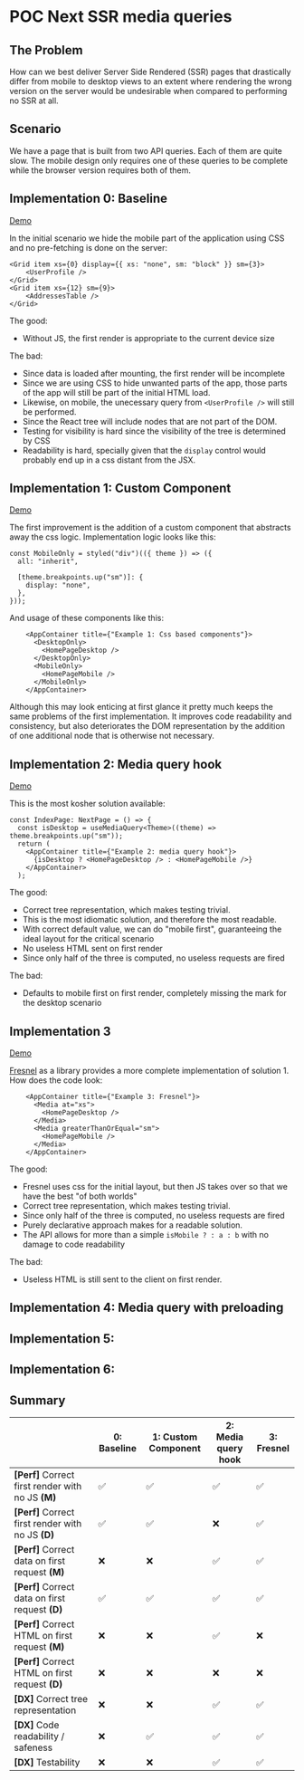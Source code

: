 # POC Next SSR media queries

## The Problem

How can we best deliver Server Side Rendered (SSR) pages that drastically differ 
from mobile to desktop views to an extent where rendering the wrong version on 
the server would be undesirable when compared to performing no SSR at all.

## Scenario

We have a page that is built from two API queries. Each of them are quite slow.
The mobile design only requires one of these queries to be complete while the 
browser version requires both of them.


## Implementation 0: Baseline

[Demo](https://nest-ssr-media-queries-4ivkwwyrp-puposdc.vercel.app/example-0)

In the initial scenario we hide the mobile part of the application using CSS
and no pre-fetching is done on the server:

```tsx
<Grid item xs={0} display={{ xs: "none", sm: "block" }} sm={3}>
    <UserProfile />
</Grid>
<Grid item xs={12} sm={9}>
    <AddressesTable />
</Grid>
```

The good:

- Without JS, the first render is appropriate to the current device size 

The bad:

- Since data is loaded after mounting, the first render will be incomplete
- Since we are using CSS to hide unwanted parts of the app, those parts of the
  app will still be part of the initial HTML load. 
- Likewise, on mobile, the unecessary query from `<UserProfile />` will still be
  performed.
- Since the React tree will include nodes that are not part of the DOM.
- Testing for visibility is hard since the visibility of the tree is determined by CSS
- Readability is hard, specially given that the `display` control would probably end up 
  in a css distant from the JSX.


## Implementation 1: Custom Component

[Demo](https://nest-ssr-media-queries-4ivkwwyrp-puposdc.vercel.app/example-1)

The first improvement is the addition of a custom component that abstracts away
the css logic. Implementation logic looks like this:

```tsx
const MobileOnly = styled("div")(({ theme }) => ({
  all: "inherit",

  [theme.breakpoints.up("sm")]: {
    display: "none",
  },
}));
```

And usage of these components like this:

```tsx
    <AppContainer title={"Example 1: Css based components"}>
      <DesktopOnly>
        <HomePageDesktop />
      </DesktopOnly>
      <MobileOnly>
        <HomePageMobile />
      </MobileOnly>
    </AppContainer>
```

Although this may look enticing at first glance it pretty much keeps the same 
problems of the first implementation. It improves code readability and consistency, 
but also deteriorates the DOM representation by the addition of one additional node
that is otherwise not necessary. 

## Implementation 2: Media query hook

[Demo](https://nest-ssr-media-queries-4ivkwwyrp-puposdc.vercel.app/example-2)

This is the most kosher solution available:

```tsx
const IndexPage: NextPage = () => {
  const isDesktop = useMediaQuery<Theme>((theme) => theme.breakpoints.up("sm"));
  return (
    <AppContainer title={"Example 2: media query hook"}>
      {isDesktop ? <HomePageDesktop /> : <HomePageMobile />}
    </AppContainer>
  );
```


The good:

- Correct tree representation, which makes testing trivial.
- This is the most idiomatic solution, and therefore the most readable.
- With correct default value, we can do "mobile first", guaranteeing the ideal layout
  for the critical scenario
- No useless HTML sent on first render
- Since only half of the three is computed, no useless requests are fired

The bad:

- Defaults to mobile first on first render, completely missing the mark for the desktop
  scenario

## Implementation 3

[Demo](https://nest-ssr-media-queries-4ivkwwyrp-puposdc.vercel.app/example-3)

[Fresnel](https://github.com/artsy/fresnel) as a library provides a more complete 
implementation of solution 1. How does the code look:

```tsx
    <AppContainer title={"Example 3: Fresnel"}>
      <Media at="xs">
        <HomePageDesktop />
      </Media>
      <Media greaterThanOrEqual="sm">
        <HomePageMobile />
      </Media>
    </AppContainer>
```

The good:

- Fresnel uses css for the initial layout, but then JS takes over so that we have 
  the best "of both worlds"
- Correct tree representation, which makes testing trivial. 
- Since only half of the three is computed, no useless requests are fired
- Purely declarative approach makes for a readable solution.
- The API allows for more than a simple `isMobile ? : a : b` with no damage
  to code readability

The bad:

- Useless HTML is still sent to the client on first render.


## Implementation 4: Media query with preloading

## Implementation 5: 

## Implementation 6: 


## Summary

|                                                    | 0: Baseline        | 1: Custom Component | 2: Media query hook | 3: Fresnel          |
|----------------------------------------------------|--------------------|---------------------|---------------------|---------------------|
| **[Perf]** Correct first render with no JS **(M)** | :white_check_mark: | :white_check_mark:  | :white_check_mark:  | :white_check_mark:  |
| **[Perf]** Correct first render with no JS **(D)** | :white_check_mark: | :white_check_mark:  | :x:                 | :white_check_mark:  |
| **[Perf]** Correct data on first request **(M)**   | :x:                | :x:                 | :white_check_mark:  | :white_check_mark:  |
| **[Perf]** Correct data on first request **(D)**   | :white_check_mark: | :white_check_mark:  | :white_check_mark:  | :white_check_mark:  |
| **[Perf]** Correct HTML on first request **(M)**   | :x:                | :x:                 | :white_check_mark:  | :x:                 |  
| **[Perf]** Correct HTML on first request **(D)**   | :x:                | :x:                 | :x:                 | :x:                 |
| **[DX]** Correct tree representation               | :x:                | :x:                 | :white_check_mark:  | :white_check_mark:  |
| **[DX]** Code readability / safeness               | :x:                | :white_check_mark:  | :white_check_mark:  | :white_check_mark:  |
| **[DX]** Testability                               | :x:                | :x:                 | :white_check_mark:  | :white_check_mark:  |
